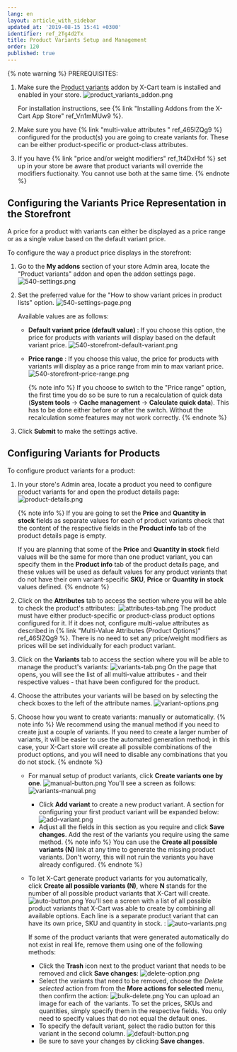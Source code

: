 ```yaml
---
lang: en
layout: article_with_sidebar
updated_at: '2019-08-15 15:41 +0300'
identifier: ref_2Tg4d2Tx
title: Product Variants Setup and Management
order: 120
published: true
---
```

{% note warning %}
PREREQUISITES:
1. Make sure the [Product variants](https://market.x-cart.com/addons/product-variants.html "Product Variants Setup and Management") addon by X-Cart team is installed and enabled in your store. 
   ![product_variants_addon.png]({{site.baseurl}}/attachments/ref_2Tg4d2Tx/product_variants_addon.png)
   
   For installation instructions, see {% link "Installing Addons from the X-Cart App Store" ref_Vn1mMUw9 %}.

2. Make sure you have {% link "multi-value attributes " ref_465IZQg9 %} configured for the product(s) you are going to create variants for. These can be either product-specific or product-class attributes.

3. If you have {% link "price and/or weight modifiers" ref_1t4DxHbf %} set up in your store be aware that product variants will override the modifiers fuctionaity. You cannot use both at the same time.
{% endnote %}

## Configuring the Variants Price Representation in the Storefront

A price for a product with variants can either be displayed as a price range or as a single value based on the default variant price.

To configure the way a product price displays in the storefront:

1. Go to the **My addons** section of your store Admin area, locate the "Product variants" addon and open the addon settings page.
   ![540-settings.png]({{site.baseurl}}/attachments/ref_2Tg4d2Tx/540-settings.png)

2. Set the preferred value for the "How to show variant prices in product lists" option. 
   ![540-settings-page.png]({{site.baseurl}}/attachments/ref_2Tg4d2Tx/540-settings-page.png)

   Available values are as follows:
   * **Default variant price (default value)** : If you choose this option, the price for products with variants will display based on the default variant price.
     ![540-storefront-default-variant.png]({{site.baseurl}}/attachments/ref_2Tg4d2Tx/540-storefront-default-variant.png)

   * **Price range** : If you choose this value, the price for products with variants will display as a price range from min to max variant price. 
     ![540-storefront-price-range.png]({{site.baseurl}}/attachments/ref_2Tg4d2Tx/540-storefront-price-range.png)

     {% note info %}
     If you choose to switch to the "Price range" option, the first time you do so be sure to run a recalculation of quick data (**System tools** -> **Cache management** -> **Calculate quick data**). This has to be done either before or after the switch. Without the recalculation some features may not work correctly.
     {% endnote %}
   
3. Click **Submit** to make the settings active.

## Configuring Variants for Products

To configure product variants for a product:

1.  In your store's Admin area, locate a product you need to configure product variants for and open the product details page:
    ![product-details.png]({{site.baseurl}}/attachments/ref_2Tg4d2Tx/product-details.png)
    
    {% note info %}
    If you are going to set the **Price** and **Quantity in stock** fields as separate values for each of product variants check that the content of the respective fields in the **Product info** tab of the product details page is empty. 
    
    If you are planning that some of the **Price** and **Quantity in stock** field values will be the same for more than one product variant, you can specify them in the **Product info** tab of the product details page, and these values will be used as default values for any product variants that do not have their own variant-specific **SKU**, **Price** or **Quantity in stock** values defined.
    {% endnote %}

2.  Click on the **Attributes** tab to access the section where you will be able to check the product's attributes: 
    ![attributes-tab.png]({{site.baseurl}}/attachments/ref_2Tg4d2Tx/attributes-tab.png)
    The product must have either product-specific or product-class product options configured for it. If it does not, configure multi-value attributes as described in {% link "Multi-Value Attributes (Product Options)" ref_465IZQg9 %}. There is no need to set any price/weight modifiers as prices will be set individually for each product variant.

5.  Click on the **Variants** tab to access the section where you will be able to manage the product's variants:
    ![variants-tab.png]({{site.baseurl}}/attachments/ref_2Tg4d2Tx/variants-tab.png)
     On the page that opens, you will see the list of all multi-value attributes - and their respective values - that have been configured for the product.
    
6. Choose the attributes your variants will be based on by selecting the check boxes to the left of the attribute names. 
    ![variant-options.png]({{site.baseurl}}/attachments/ref_2Tg4d2Tx/variant-options.png)

7.  Choose how you want to create variants: manually or automatically. 
    {% note info %}
    We recommend using the manual method if you need to create just a couple of variants. If you need to create a larger number of variants, it will be easier to use the automated generation method; in this case, your X-Cart store will create all possible combinations of the product options, and you will need to disable any combinations that you do not stock.
    {% endnote %}

    * For manual setup of product variants, click **Create variants one by one**.
      ![manual-button.png]({{site.baseurl}}/attachments/ref_2Tg4d2Tx/manual-button.png)
      You'll see a screen as follows:
      ![variants-manual.png]({{site.baseurl}}/attachments/ref_2Tg4d2Tx/variants-manual.png)
      * Click **Add variant** to create a new product variant. A section for configuring your first product variant will be expanded below:
        ![add-variant.png]({{site.baseurl}}/attachments/ref_2Tg4d2Tx/add-variant.png)
      * Adjust all the fields in this section as you require and click **Save changes**. Add the rest of the variants you require using the same method.
         {% note info %}
         You can use the **Create all possible variants (N)** link at any time to generate the missing product variants. Don't worry, this will not ruin the variants you have already configured.
         {% endnote %}
    * To let X-Cart generate product variants for you automatically, click **Create all possible variants (N)**, where **N** stands for the number of all possible product variants that X-Cart will create.
      ![auto-button.png]({{site.baseurl}}/attachments/ref_2Tg4d2Tx/auto-button.png)
      You'll see a screen with a list of all possible product variants that X-Cart was able to create by combining all available options. Each line is a separate product variant that can have its own price, SKU and quantity in stock. :
      ![auto-variants.png]({{site.baseurl}}/attachments/ref_2Tg4d2Tx/auto-variants.png)
      
      If some of the product variants that were generated automatically do not exist in real life, remove them using one of the following methods:

      *   Click the **Trash** icon next to the product variant that needs to be removed and click **Save changes**:
          ![delete-option.png]({{site.baseurl}}/attachments/ref_2Tg4d2Tx/delete-option.png)
      *   Select the variants that need to be removed, choose the _Delete selected_ action from from the **More actions for selected** menu, then confirm the action:
          ![bulk-delete.png]({{site.baseurl}}/attachments/ref_2Tg4d2Tx/bulk-delete.png)
          You can upload an image for each of  the variants. To set the prices, SKUs and quantities, simply specify them in the respective fields. You only need to specify values that do not equal the default ones. 
      * To specify the default variant, select the radio button for this variant in the second column.
        ![default-button.png]({{site.baseurl}}/attachments/ref_2Tg4d2Tx/default-button.png)
       * Be sure to save your changes by clicking **Save changes**.
